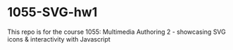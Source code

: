 # 1055-SVG-hw1
This repo is for the course 1055: Multimedia Authoring 2 - showcasing SVG icons &amp; interactivity with Javascript
